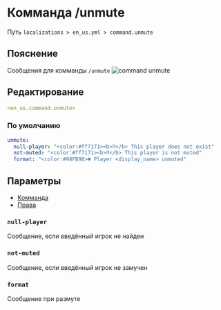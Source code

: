 # Комманда /unmute
Путь `localizations > en_us.yml > command.unmute`

## Пояснение
Сообщения для комманды `/unmute`
![command unmute](/commandunmute.png)

## Редактирование
```yaml
<en_us.command.unmute>
```

### По умолчанию
```yaml
unmute:
  null-player: "<color:#ff7171><b>⁉</b> This player does not exist"
  not-muted: "<color:#ff7171><b>⁉</b> This player is not muted"
  format: "<color:#98FB98>☻ Player <display_name> unmuted"
```

## Параметры

- [Комманда](/docs/command/unmute/)
- [Права](/docs/permission/command/unmute/)

### `null-player`

Сообщение, если введённый игрок не найден

### `not-muted`

Сообщение, если введённый игрок не замучен

### `format`

Сообщение при размуте
